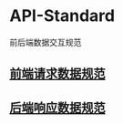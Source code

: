 # API-Standard
前后端数据交互规范

## [前端请求数据规范](./request-standard.md)
## [后端响应数据规范](./response-standard.md)
